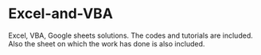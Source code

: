 # Excel-and-VBA
Excel, VBA, Google sheets solutions. The codes and tutorials are included. Also the sheet on which the work has done is also included.

